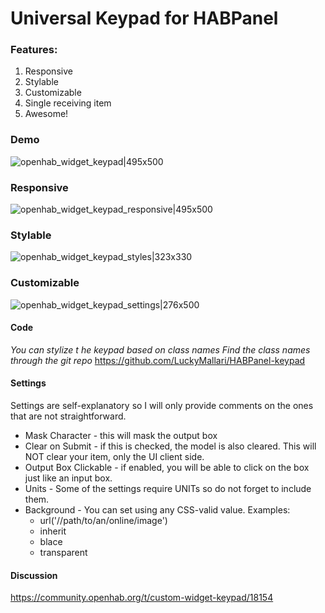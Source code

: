 # Universal Keypad for HABPanel

### Features:
1. Responsive
2. Stylable
3. Customizable
4. Single receiving item
5. Awesome!

### Demo
![openhab_widget_keypad|495x500](https://community-openhab-org.s3-eu-central-1.amazonaws.com/original/3X/e/d/ed4dc42d16eea3f7e384cfe3cb4e7d217a1fb64b.gif)

### Responsive
![openhab_widget_keypad_responsive|495x500](https://community-openhab-org.s3-eu-central-1.amazonaws.com/original/3X/f/c/fc092d55de7a8fd1e0db06553c87b5cf49230f3c.gif)

### Stylable
![openhab_widget_keypad_styles|323x330](https://community-openhab-org.s3-eu-central-1.amazonaws.com/original/3X/8/7/87e7e0093fbb49f014dfee29fa60e7d90eb6f14c.gif)

### Customizable
![openhab_widget_keypad_settings|276x500](https://community-openhab-org.s3-eu-central-1.amazonaws.com/original/3X/0/1/01eecc4ef9051a37996bd203b5430d5e82514c65.png)

#### Code
_You can stylize t he keypad based on class names
Find the class names through the git repo_
https://github.com/LuckyMallari/HABPanel-keypad

#### Settings
Settings are self-explanatory so I will only provide comments on the ones that are not straightforward.

* Mask Character - this will mask the output box
* Clear on Submit - if this is checked, the model is also cleared. This will NOT clear your item, only the UI client side.
* Output Box Clickable - if enabled, you will be able to click on the box just like an input box.
* Units - Some of the settings require UNITs so do not forget to include them. 
* Background - You can set using any CSS-valid value. Examples:
  * url('//path/to/an/online/image')
  * inherit
  * blace
  * transparent

  
#### Discussion
https://community.openhab.org/t/custom-widget-keypad/18154

